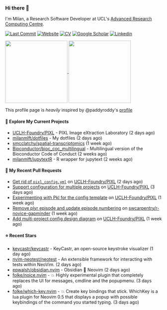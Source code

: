 ### Hi there 👋

I'm Milan, a Research Software Developer at UCL's [Advanced Research Computing
Centre](https://www.ucl.ac.uk/advanced-research-computing/advanced-research-computing-centre).

[![Last Commit](https://img.shields.io/github/last-commit/milanmlft/milanmlft?label=updated)](https://github.com/milanmlft)
[![Website](https://img.shields.io/badge/GitHub%20Pages-222?logo=githubpages&logoColor=fff&style=for-the-badge&style=flat)](https://milanmlft.dev)
[![CV](https://img.shields.io/badge/CV-PDF-pink.svg)](https://milanmlft.netlify.app/uploads/resume.pdf)
[![Google Scholar](https://img.shields.io/badge/Google%20Scholar-4285F4?logo=googlescholar&logoColor=fff&style=for-the-badge&style=flat)](https://scholar.google.com/citations?user=LwW40HQAAAAJ&hl=en)
[![Linkedin](https://img.shields.io/badge/LinkedIn-0A66C2?logo=linkedin&logoColor=fff&style=for-the-badge&style=flat)](http://www.linkedin.com/in/milan-malfait)


<a href="https://github.com/milanmlft/milanmlft#gh-dark-mode-only">
  <img height=200 align="center" src="https://github-readme-stats-paddyroddy.vercel.app/api?username=milanmlft&disable_animations=true&hide_border=true&hide_title=true&include_all_commits=true&rank_icon=github&show=prs_merged,reviews&show_icons=true&theme=tokyonight" />
</a>


<a href="https://github.com/milanmlft/milanmlft#gh-light-mode-only">
  <img height=200 align="center" src="https://github-readme-stats-paddyroddy.vercel.app/api?username=milanmlft&disable_animations=true&hide_border=true&hide_title=true&include_all_commits=true&rank_icon=github&show=prs_merged,reviews&show_icons=true&theme=default" />
</a>

This profile page is _heavily_ inspired by @paddyroddy's [profile](https://github.com/paddyroddy/paddyroddy)

#### 👷 Explore My Current Projects

- [UCLH-Foundry/PIXL](https://github.com/UCLH-Foundry/PIXL) - PIXL Image eXtraction Laboratory
  (2 days ago)
- [milanmlft/dotfiles](https://github.com/milanmlft/dotfiles) - My dotfiles
  (2 days ago)
- [smcclatchy/spatial-transcriptomics](https://github.com/smcclatchy/spatial-transcriptomics)
  (1 week ago)
- [Bioconductor/bioc_coc_multilingual](https://github.com/Bioconductor/bioc_coc_multilingual) - Multilingual version of the Bioconductor Code of Conduct
  (2 weeks ago)
- [milanmlft/jupytextR](https://github.com/milanmlft/jupytextR) - R wrapper for jupytext
  (2 weeks ago)

#### 🔨 My Recent Pull Requests

- [Get rid of `pixl_config.yml`](https://github.com/UCLH-Foundry/PIXL/pull/311) on [UCLH-Foundry/PIXL](https://github.com/UCLH-Foundry/PIXL)
  (2 days ago)
- [Support configuration for multiple projects](https://github.com/UCLH-Foundry/PIXL/pull/309) on [UCLH-Foundry/PIXL](https://github.com/UCLH-Foundry/PIXL)
  (3 days ago)
- [Experimenting with Pkl for the config template](https://github.com/UCLH-Foundry/PIXL/pull/304) on [UCLH-Foundry/PIXL](https://github.com/UCLH-Foundry/PIXL)
  (1 week ago)
- [Remove plyr episode and update episode numbering](https://github.com/swcarpentry/r-novice-gapminder/pull/885) on [swcarpentry/r-novice-gapminder](https://github.com/swcarpentry/r-novice-gapminder)
  (1 week ago)
- [Add multi-project config design diagram](https://github.com/UCLH-Foundry/PIXL/pull/302) on [UCLH-Foundry/PIXL](https://github.com/UCLH-Foundry/PIXL)
  (1 week ago)

#### ⭐ Recent Stars

- [keycastr/keycastr](https://github.com/keycastr/keycastr) - KeyCastr, an open-source keystroke visualizer
  (1 day ago)
- [nvim-neotest/neotest](https://github.com/nvim-neotest/neotest) - An extensible framework for interacting with tests within NeoVim.
  (2 days ago)
- [epwalsh/obsidian.nvim](https://github.com/epwalsh/obsidian.nvim) - Obsidian 🤝 Neovim
  (2 days ago)
- [folke/noice.nvim](https://github.com/folke/noice.nvim) - 💥 Highly experimental plugin that completely replaces the UI for messages, cmdline and the popupmenu.
  (3 days ago)
- [folke/which-key.nvim](https://github.com/folke/which-key.nvim) - 💥   Create key bindings that stick. WhichKey is a lua plugin for Neovim 0.5 that displays a popup with possible keybindings of the command you started typing.
  (3 days ago)
